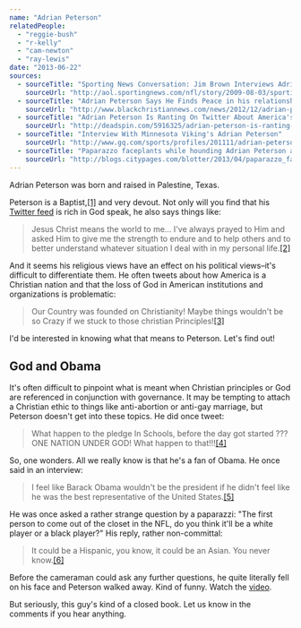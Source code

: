 ```yaml
---
name: "Adrian Peterson"
relatedPeople:
  - "reggie-bush"
  - "r-kelly"
  - "cam-newton"
  - "ray-lewis"
date: "2013-06-22"
sources:
  - sourceTitle: "Sporting News Conversation: Jim Brown Interviews Adrian Peterson Part II"
    sourceUrl: "http://aol.sportingnews.com/nfl/story/2009-08-03/sporting-news-conversation-jim-brown-interviews-adrian-peterson-part-ii"
  - sourceTitle: "Adrian Peterson Says He Finds Peace in his relationship with Jesus Christ"
    sourceUrl: "http://www.blackchristiannews.com/news/2012/12/adrian-peterson-says-he-finds-peace-in-his-relationship-with-jesus-christ.html"
  - sourceTitle: "Adrian Peterson Is Ranting On Twitter About America's Godlessness"
    sourceUrl: "http://deadspin.com/5916325/adrian-peterson-is-ranting-on-twitter-about-americas-godlessness"
  - sourceTitle: "Interview With Minnesota Viking's Adrian Peterson"
    sourceUrl: "http://www.gq.com/sports/profiles/201111/adrian-peterson-minnesota-vikings-interview"
  - sourceTitle: "Paparazzo faceplants while hounding Adrian Peterson about gay NFL players"
    sourceUrl: "http://blogs.citypages.com/blotter/2013/04/paparazzo_faceplants_while_hounding_adrian_peterson_about_gay_nfl_players_video.php"
---
```


Adrian Peterson was born and raised in Palestine, Texas.

Peterson is a Baptist,<a class="source-citation" href="#http://aol.sportingnews.com/nfl/story/2009-08-03/sporting-news-conversation-jim-brown-interviews-adrian-peterson-part-ii" title="Sporting News Conversation: Jim Brown Interviews Adrian Peterson Part II">[1]</a> and very devout. Not only will you find that his [Twitter feed](https://twitter.com/AdrianPeterson) is rich in God speak, he also says things like:

>Jesus Christ means the world to me… I've always prayed to Him and asked Him to give me the strength to endure and to help others and to better understand whatever situation I deal with in my personal life.<a class="source-citation" href="#http://www.blackchristiannews.com/news/2012/12/adrian-peterson-says-he-finds-peace-in-his-relationship-with-jesus-christ.html" title="Adrian Peterson Says He Finds Peace in his relationship with Jesus Christ">[2]</a>

And it seems his religious views have an effect on his political views–it's difficult to differentiate them. He often tweets about how America is a Christian nation and that the loss of God in American institutions and organizations is problematic:

>Our Country was founded on Christianity! Maybe things wouldn't be so Crazy if we stuck to those christian Principles!<a class="source-citation" href="#http://deadspin.com/5916325/adrian-peterson-is-ranting-on-twitter-about-americas-godlessness" title="Adrian Peterson Is Ranting On Twitter About America&apos;s Godlessness">[3]</a>

I'd be interested in knowing what that means to Peterson. Let's find out!


## God and Obama

It's often difficult to pinpoint what is meant when Christian principles or God are referenced in conjunction with governance. It may be tempting to attach a Christian ethic to things like anti-abortion or anti-gay marriage, but Peterson doesn't get into these topics. He did once tweet:

>What happen to the pledge In Schools, before the day got started ??? ONE NATION UNDER GOD! What happen to that!!!<a class="source-citation" href="#http://deadspin.com/5916325/adrian-peterson-is-ranting-on-twitter-about-americas-godlessness" title="Adrian Peterson Is Ranting On Twitter About America&apos;s Godlessness">[4]</a>

So, one wonders. All we really know is that he's a fan of Obama. He once said in an interview:

>I feel like Barack Obama wouldn't be the president if he didn't feel like he was the best representative of the United States.<a class="source-citation" href="#http://www.gq.com/sports/profiles/201111/adrian-peterson-minnesota-vikings-interview" title="Interview With Minnesota Viking&apos;s Adrian Peterson">[5]</a>

He was once asked a rather strange question by a paparazzi: "The first person to come out of the closet in the NFL, do you think it'll be a white player or a black player?" His reply, rather non-committal:

>It could be a Hispanic, you know, it could be an Asian. You never know.<a class="source-citation" href="#http://blogs.citypages.com/blotter/2013/04/paparazzo_faceplants_while_hounding_adrian_peterson_about_gay_nfl_players_video.php" title="Paparazzo faceplants while hounding Adrian Peterson about gay NFL players">[6]</a>

Before the cameraman could ask any further questions, he quite literally fell on his face and Peterson walked away. Kind of funny. Watch the [video](http://blogs.citypages.com/blotter/2013/04/paparazzo_faceplants_while_hounding_adrian_peterson_about_gay_nfl_players_video.php).

But seriously, this guy's kind of a closed book. Let us know in the comments if you hear anything.